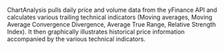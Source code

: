 ChartAnalysis pulls daily price and volume data from the yFinance API and calculates various trailing technical indicators (Moving averages, Moving Average Convergence Divergence, Average True Range, Relative Strength Index). 
It then graphically illustrates historical price information accompanied by the various technical indicators.
